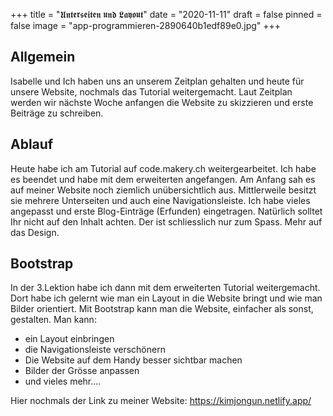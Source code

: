 +++
title = "𝖀𝖓𝖙𝖊𝖗𝖘𝖊𝖎𝖙𝖊𝖓 𝖚𝖓𝖉 𝕷𝖆𝖞𝖔𝖚𝖙"
date = "2020-11-11"
draft = false
pinned = false
image = "app-programmieren-2890640b1edf89e0.jpg"
+++
## Allgemein

Isabelle und Ich haben uns an unserem Zeitplan gehalten und heute für unsere Website, nochmals das Tutorial weitergemacht. Laut Zeitplan werden wir nächste Woche anfangen die Website zu skizzieren und erste Beiträge zu schreiben. 

## Ablauf

Heute habe ich am Tutorial auf code.makery.ch weitergearbeitet. Ich habe es beendet und habe mit dem erweiterten angefangen. Am Anfang sah es auf meiner Website noch ziemlich unübersichtlich aus. Mittlerweile besitzt sie mehrere Unterseiten und auch eine Navigationsleiste. Ich habe vieles angepasst und erste Blog-Einträge (Erfunden) eingetragen. Natürlich solltet Ihr nicht auf den Inhalt achten. Der ist schliesslich nur zum Spass. Mehr auf das Design. 

## Bootstrap

In der 3.Lektion habe ich dann mit dem erweiterten Tutorial weitergemacht. Dort habe ich gelernt wie man ein Layout in die Website bringt und wie man Bilder orientiert. Mit Bootstrap kann man die Website, einfacher als sonst, gestalten. Man kann:

* ein Layout einbringen 
* die Navigationsleiste verschönern 
* Die Website auf dem Handy besser sichtbar machen
* Bilder der Grösse anpassen
* und vieles mehr....

Hier nochmals der Link zu meiner Website: <https://kimjongun.netlify.app/>
